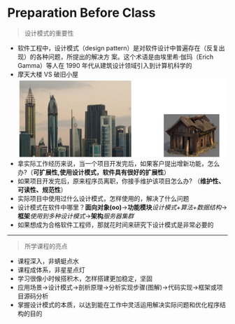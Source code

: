 # Preparation Before Class

> 设计模式的重要性

- 软件工程中，设计模式（design pattern）是对软件设计中普遍存在（反复出现）的各种问题，所提出的解决方
  案。这个术语是由埃里希·伽玛（Erich Gamma）等人在 1990 年代从建筑设计领域引入到计算机科学的
- 摩天大楼 VS 破旧小屋
![设计模式示意图](./PictureMaterial/设计模式示意图.png)
- 拿实际工作经历来说，当一个项目开发完后，如果客户提出增新功能，怎么办?（**可扩展性,使用设计模式，软件具有很好的扩展性**）
- 如果项目开发完后，原来程序员离职，你接手维护该项目怎么办? （**维护性、可读性、规范性**）
- 实际项目中使用过什么设计模式，怎样使用的，解决了什么问题
- 设计模式在软件中哪里？**面向对象(oo)**→**功能模块***设计模式+算法+数据结构*→**框架***使用到多种设计模式*→**架构***服务器集群*
- 如果想成为合格软件工程师，那就花时间来研究下设计模式是非常必要的

---

> 所学课程的亮点

- 课程深入，非蜻蜓点水
- 课程成体系，非星星点灯
- 学习很像小时候搭积木，怎样搭建更加稳定，坚固
- 应用场景→设计模式→剖析原理→分析实现步骤(图解)→代码实现→框架或项目源码分析
- 掌握设计模式的本质，以达到能在工作中灵活运用解决实际问题和优化程序结构的目的
